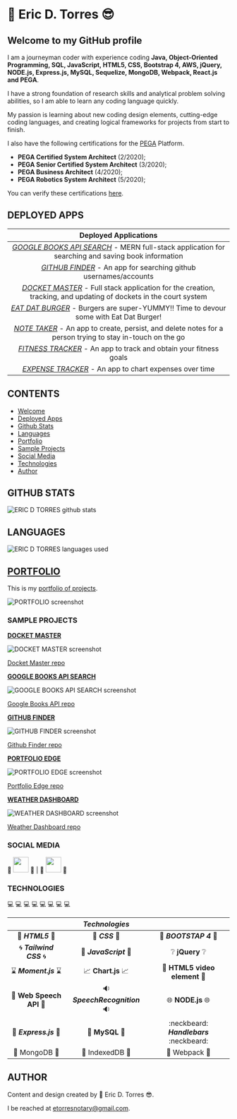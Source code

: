 # :green_heart: **Eric D. Torres** :sunglasses:

## Welcome to my GitHub profile

I am a journeyman coder with experience coding **Java, Object-Oriented Programming, SQL, JavaScript, HTML5, CSS, Bootstrap 4, AWS, jQuery, NODE.js, Express.js, MySQL, Sequelize, MongoDB, Webpack, React.js and PEGA**.

I have a strong foundation of research skills and analytical problem solving abilities, so I am able to learn any coding language quickly.

My passion is learning about new coding design elements, cutting-edge coding languages, and creating logical frameworks for projects from start to finish.

I also have the following certifications for the [PEGA](https://www.pega.com/?&utm_source=google&utm_medium=cpc&utm_campaign=Global_Brand_Exact&utm_term=pega%20systems&gloc=9025148&utm_content=pcrid%7c385502811043%7cpkw%7ckwd-299862464821%7cpmt%7ce%7cpdv%7cc%7c&gclid=Cj0KCQjwpZT5BRCdARIsAGEX0zlwEUJ1pHSIwyw83GZ1JUE6MsvC_rgS5LZ5nMBXMs6UlznUQ6ERP54aAqQ2EALw_wcB&gclsrc=aw.ds) Platform.

- **PEGA Certified System Architect** (2/2020);
- **PEGA Senior Certified System Architect** (3/2020);
- **PEGA Business Architect** (4/2020);
- **PEGA Robotics System Architect** (5/2020);

You can verify these certifications [here](https://academy.pega.com/verify-certification?fname=eric&lname=torres).

## DEPLOYED APPS

|                                                                   **Deployed Applications**                                                                   |
| :-----------------------------------------------------------------------------------------------------------------------------------------------------------: |
|         _[GOOGLE BOOKS API SEARCH](https://lit-citadel-69293.herokuapp.com/)_ - MERN full-stack application for searching and saving book information         |
|                       _[GITHUB FINDER](https://enigmatic-ocean-42815.herokuapp.com/)_ - An app for searching github usernames/accounts                        |
|  _[DOCKET MASTER](https://pure-atoll-36836.herokuapp.com/)_ - Full stack application for the creation, tracking, and updating of dockets in the court system  |
|              _[EAT DAT BURGER](https://hidden-garden-02467.herokuapp.com/)_ - Burgers are super-YUMMY!! Time to devour some with Eat Dat Burger!              |
| _[NOTE TAKER](https://whispering-headland-90384.herokuapp.com/)_ - An app to create, persist, and delete notes for a person trying to stay in-touch on the go |
|          _[FITNESS TRACKER](https://boiling-ridge-17711.herokuapp.com/?id=5fadf249008b350017ba41e3)_ - An app to track and obtain your fitness goals          |
|                             _[EXPENSE TRACKER](https://arcane-garden-81125.herokuapp.com/)_ - An app to chart expenses over time                              |

## CONTENTS

- [Welcome](#welcome-to-my-github-profile)
- [Deployed Apps](#deployed-apps)
- [Github Stats](#github-stats)
- [Languages](#languages)
- [Portfolio](#portfolio)
- [Sample Projects](#sample-projects)
- [Social Media](#social-media)
- [Technologies](#technologies)
- [Author](#author)

## GITHUB STATS

![ERIC D TORRES github stats](https://github-readme-stats.vercel.app/api?username=etorres-revature&theme=chartreuse-dark)

## LANGUAGES

![ERIC D TORRES languages used](https://github-readme-stats.vercel.app/api/top-langs?username=etorres-revature&theme=chartreuse-dark)

## [PORTFOLIO](https://etorres-revature.github.io/Portfolio/)

This is my [portfolio of projects](https://etorres-revature.github.io/Portfolio/).

![PORTFOLIO screenshot](https://user-images.githubusercontent.com/59744847/101962199-203cef00-3bd1-11eb-81da-65ba9fb6823f.png)

### SAMPLE PROJECTS

**[DOCKET MASTER](https://pure-atoll-36836.herokuapp.com/)**

![DOCKET MASTER screenshot](https://user-images.githubusercontent.com/59744847/98450958-fc384a80-2106-11eb-88dd-0588c3788dcf.png)

[Docket Master repo](https://github.com/etorres-revature/Docket_Master)

**[GOOGLE BOOKS API SEARCH](https://lit-citadel-69293.herokuapp.com/)**

![GOOGLE BOOKS API SEARCH screenshot](https://user-images.githubusercontent.com/59744847/102742878-acf75380-431b-11eb-812b-515e912dbd2b.png)

[Google Books API repo](https://github.com/etorres-revature/React-Google_Books)

**[GITHUB FINDER](https://enigmatic-ocean-42815.herokuapp.com/)**

![GITHUB FINDER screenshot](https://user-images.githubusercontent.com/59744847/102742870-a8329f80-431b-11eb-9c6e-1b4566c27177.png)

[Github Finder repo](https://github.com/etorres-revature/Github_Finder)

**[PORTFOLIO EDGE](https://etorres-revature.github.io/Lucky_Mountaineers/)**

![PORTFOLIO EDGE screenshot](https://user-images.githubusercontent.com/59744847/92795196-ce888c80-f375-11ea-93a2-2e42f5c98013.png)

[Portfolio Edge repo](https://github.com/etorres-revature/Lucky_Mountaineers)

**[WEATHER DASHBOARD](https://etorres-revature.github.io/Weather_Dashboard/)**

![WEATHER DASHBOARD screenshot](https://user-images.githubusercontent.com/59744847/92795201-cf212300-f375-11ea-9e5e-33754bf26fcb.png)

[Weather Dashboard repo](https://github.com/etorres-revature/Weather_Dashboard)

### SOCIAL MEDIA

:tiger: <a href="https://github.com/etorres-revature" alt="Eric D. Torres | GitHub"><img src="https://user-images.githubusercontent.com/59744847/92795129-c29cca80-f375-11ea-9f74-008d87a435f2.png" height="35px" width="35px"/></a> :tiger: | :penguin: <a href="https://www.linkedin.com/in/ericdtorres/" alt="Eric D. Torres | LinkedIn"><img src="https://user-images.githubusercontent.com/59744847/92795155-c7fa1500-f375-11ea-805c-14f3234feef8.png" height="35px" width="35px"/></a> :penguin:

### TECHNOLOGIES

:computer: :computer: :computer: :computer: :computer: :computer: :computer: :computer:

|                                                      |                           _Technologies_                           |                                                           |
| :--------------------------------------------------: | :----------------------------------------------------------------: | :-------------------------------------------------------: |
|              :memo: **_HTML5_** :memo:               |                       :art: **_CSS_** :art:                        |              :shoe: **_BOOTSTAP 4_** :shoe:               |
|        :cyclone: **_Tailwind CSS_** :cyclone:        |               :sparkler: **_JavaScript_** :sparkler:               |        :grey_question: **jQuery** :grey_question:         |
|       :hourglass: **_Moment.js_** :hourglass:        | :chart_with_upwards_trend: **Chart.js** :chart_with_upwards_trend: |   :movie_camera: **HTML5 video element** :movie_camera:   |
| :speech_balloon: **Web Speech API** :speech_balloon: |              :sound: **_SpeechRecognition_** :sound:               | :globe_with_meridians: **NODE.js** :globe_with_meridians: |
|       :satellite: **_Express.js_** :satellite:       |                :card_index: **MySQL** :card_index:                 |         :neckbeard: **_Handlebars_** :neckbeard:          |
|       :japanese_ogre: MongoDB :japanese_ogre:        |                :card_index: IndexedDB :card_index:                 |         :school_satchel: Webpack :school_satchel:         |

## AUTHOR

Content and design created by :green_heart: Eric D. Torres :sunglasses:.

I be reached at etorresnotary@gmail.com.
